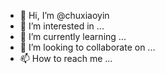 - 👋 Hi, I’m @chuxiaoyin
- 👀 I’m interested in ...
- 🌱 I’m currently learning ...
- 💞️ I’m looking to collaborate on ...
- 📫 How to reach me ...

<!---
chuxiaoyin/chuxiaoyin is a ✨ special ✨ repository because its `README.md` (this file) appears on your GitHub profile.
You can click the Preview link to take a look at your changes.
--->
